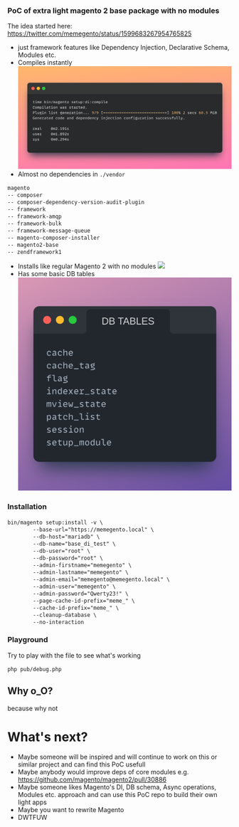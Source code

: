 ### PoC of extra light magento 2 base package with no modules

The idea started here: https://twitter.com/memegento/status/1599683267954765825

- just framework features like Dependency Injection, Declarative Schema, Modules etc.
- Compiles instantly
  ![](./docs/images/fast_di.png)
- Almost no dependencies in `./vendor`
```
magento
-- composer
-- composer-dependency-version-audit-plugin
-- framework
-- framework-amqp
-- framework-bulk
-- framework-message-queue
-- magento-composer-installer
-- magento2-base
-- zendframework1
```
- Installs like regular Magento 2 with no modules
  ![](./docs/images/setup_install.png)
- Has some basic DB tables
  ![](./docs/images/db_tables.png)

### Installation

```
bin/magento setup:install -v \
		--base-url="https://memegento.local" \
		--db-host="mariadb" \
		--db-name="base_di_test" \
		--db-user="root" \
		--db-password="root" \
		--admin-firstname="memegento" \
		--admin-lastname="memegento" \
		--admin-email="memegento@memegento.local" \
		--admin-user="memegento" \
		--admin-password="Qwerty23!" \
		--page-cache-id-prefix="meme_" \
		--cache-id-prefix="meme_" \
		--cleanup-database \
		--no-interaction
```

### Playground

Try to play with the file to see what's working
```
php pub/debug.php 
```

## Why o_O?
because why not

# What's next?

- Maybe someone will be inspired and will continue to work on this or similar project and can find this PoC usefull
- Maybe anybody would improve deps of core modules e.g. https://github.com/magento/magento2/pull/30886
- Maybe someone likes Magento's DI, DB schema, Async operations, Modules etc. approach and can use this PoC repo to build their own light apps
- Maybe you want to rewrite Magento
- DWTFUW
